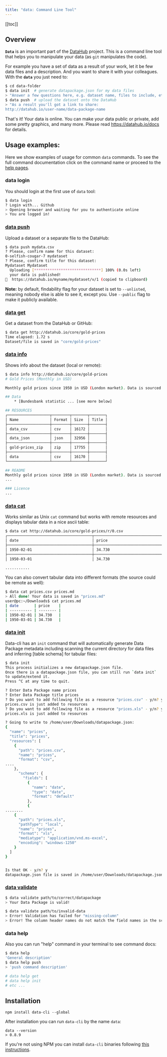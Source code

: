 ```yaml
---
title: "data: Command Line Tool"
---
```


[[toc]]

## Overview

**`Data`** is an important part of the [DataHub](https://datahub.io/docs/about) project. This is a command line tool that helps you to manipulate your data (as `git` manipulates the code).

For example you have a set of data as a result of your work, let it be few data files and a description. And you want to share it with your colleagues. With the **`data`** you just need to:

```bash
$ cd data-folder
$ data init  # generate datapackage.json for my data files
> "Answer a few questions here, e.g. dataset name, files to include, etc"
$ data push  # upload the dataset onto the DataHub
> "As a result you'll got a link to share:
http://datahub.io/user-name/data-package-name
```

That's it! Your data is online. You can make your data public or private, add some pretty graphics, and many more. Please read https://datahub.io/docs for details.

## Usage examples:

Here we show examples of usage for common `data` commands. To see the full command documentation click on the command name or proceed to the [help pages](https://github.com/datahq/data-cli/tree/master/docs).

### data login

You should login at the first use of `data` tool:

```bash
$ data login
? Login with... Github
> Opening browser and waiting for you to authenticate online
> You are logged in!
```

### [data push](https://github.com/datahq/data-cli/blob/master/docs/push.md)

Upload a dataset or a separate file to the DataHub:

```bash
$ data push mydata.csv
? Please, confirm name for this dataset:
0-selfish-cougar-7 mydataset
? Please, confirm title for this dataset:
Mydataset Mydataset
  Uploading [******************************] 100% (0.0s left)
  your data is published!
🔗  https://datahub.io/myname/mydataset/v/1 (copied to clipboard)
```

**Note:** by default, findability flag for your dataset is set to `--unlisted`, meaning nobody else is able to see it, except you. Use `--public` flag to make it publicly available.

### [data get](https://github.com/datahq/data-cli/blob/master/docs/get.md)

Get a dataset from the DataHub or GitHub:

```bash
$ data get http://datahub.io/core/gold-prices
Time elapsed: 1.72 s
Dataset/file is saved in "core/gold-prices"
```

### [data info](https://github.com/datahq/data-cli/blob/master/docs/info.md)

Shows info about the dataset (local or remote):

```bash
$ data info http://datahub.io/core/gold-prices
# Gold Prices (Monthly in USD)

Monthly gold prices since 1950 in USD (London market). Data is sourced from the Bundesbank.

## Data
    * [Bundesbank statistic ... [see more below]

## RESOURCES
┌───────────────────┬────────┬───────┬───────┐
│ Name              │ Format │ Size  │ Title │
├───────────────────┼────────┼───────┼───────┤
│ data_csv          │ csv    │ 16172 │       │
├───────────────────┼────────┼───────┼───────┤
│ data_json         │ json   │ 32956 │       │
├───────────────────┼────────┼───────┼───────┤
│ gold-prices_zip   │ zip    │ 17755 │       │
├───────────────────┼────────┼───────┼───────┤
│ data              │ csv    │ 16170 │       │
└───────────────────┴────────┴───────┴───────┘

## README
Monthly gold prices since 1950 in USD (London market). Data is sourced from the Bundesbank.
...

### Licence
...
```

### [data cat](https://github.com/datahq/data-cli/blob/master/docs/cat.md)

Works similar as Unix `cat` command but works with remote resources and displays tabular data in a nice ascii table:

```bash
$ data cat http://datahub.io/core/gold-prices/r/0.csv
┌──────────────────────────────────────┬──────────────────────────────────────┐
│ date                                 │ price                                │
├──────────────────────────────────────┼──────────────────────────────────────┤
│ 1950-02-01                           │ 34.730                               │
├──────────────────────────────────────┼──────────────────────────────────────┤
│ 1950-03-01                           │ 34.730                               │

...........
```

You can also convert tabular data into different formats (the source could be remote as well):

```bash
$ data cat prices.csv prices.md
> All done! Your data is saved in "prices.md"
user@pc:~/Downloads$ cat prices.md
| date       | price    |
| ---------- | -------- |
| 1950-02-01 | 34.730   |
| 1950-03-01 | 34.730   |
```

### [data init](https://github.com/datahq/data-cli/blob/master/docs/init.md)

Data-cli has an `init` command that will automatically generate Data Package metadata including scanning the current directory for data files and inferring [table schema] for tabular files:

```bash
$ data init
This process initializes a new datapackage.json file.
Once there is a datapackage.json file, you can still run `data init`
to update/extend it.
Press ^C at any time to quit.

? Enter Data Package name prices
? Enter Data Package title prices
? Do you want to add following file as a resource "prices.csv" - y/n? y
prices.csv is just added to resources
? Do you want to add following file as a resource "prices.xls" - y/n? y
prices.xls is just added to resources

? Going to write to /home/user/Downloads/datapackage.json:
{
  "name": "prices",
  "title": "prices",
  "resources": [
    {
      "path": "prices.csv",
      "name": "prices",
      "format": "csv",
....
    },
      "schema": {
        "fields": [
          {
            "name": "date",
            "type": "date",
            "format": "default"
          },
          {
........
    {
      "path": "prices.xls",
      "pathType": "local",
      "name": "prices",
      "format": "xls",
      "mediatype": "application/vnd.ms-excel",
      "encoding": "windows-1250"
    }
  ]
}


Is that OK - y/n? y
datapackage.json file is saved in /home/user/Downloads/datapackage.json
```

### [data validate](https://github.com/datahq/data-cli/blob/master/docs/validate.md)

```bash
$ data validate path/to/correct/datapackage
> Your Data Package is valid!
```

```bash
$ data validate path/to/invalid-data
> Error! Validation has failed for "missing-column"
> Error! The column header names do not match the field names in the schema on line 2
```

### data help

Also you can run "help" command in your terminal to see command docs:

```bash
$ data help
'General description'
$ data help push
> 'push command description'

# data help get
# data help init
# etc ...
```

## Installation

```
npm install data-cli --global
```
After installation you can run `data-cli` by the name `data`:
```
data --version
> 0.8.9
```

If you're not using NPM you can install `data-cli` binaries following [this instructions](https://datahub.io/docs/getting-started/installing-data#installing-binaries).
